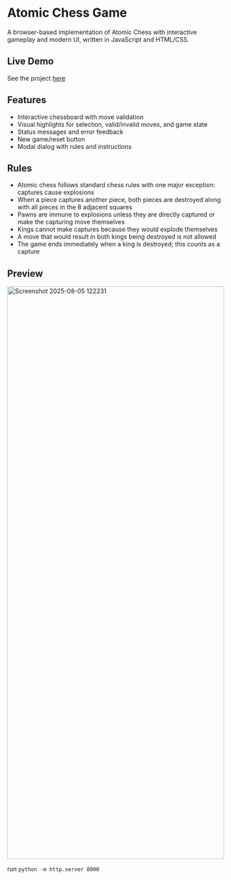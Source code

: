 # Atomic Chess Game
A browser-based implementation of Atomic Chess with interactive gameplay and modern UI, written in JavaScript and HTML/CSS.

## Live Demo
See the project [here](https://atomic-chess.up.railway.app/) 

## Features
- Interactive chessboard with move validation
- Visual highlights for selection, valid/invalid moves, and game state
- Status messages and error feedback
- New game/reset button
- Modal dialog with rules and instructions

## Rules
- Atomic chess follows standard chess rules with one major exception: captures cause explosions
- When a piece captures another piece, both pieces are destroyed along with all pieces in the 8 adjacent squares
- Pawns are immune to explosions unless they are directly captured or make the capturing move themselves
- Kings cannot make captures because they would explode themselves
- A move that would result in both kings being destroyed is not allowed
- The game ends immediately when a king is destroyed; this counts as a capture

## Preview

<img width="500" height="1316" alt="Screenshot 2025-08-05 122231" src="https://github.com/user-attachments/assets/e695b88a-f906-4979-be69-b13fad4ae701" />

run `python -m http.server 8000`
